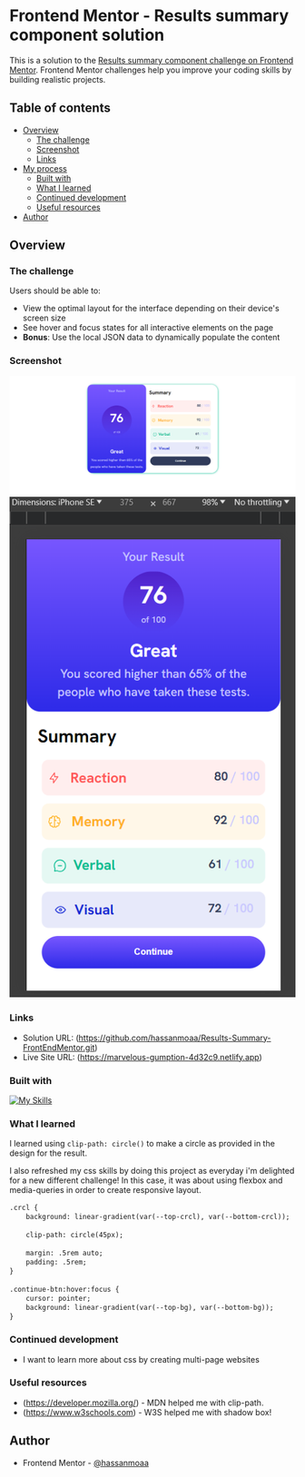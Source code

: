 # Frontend Mentor - Results summary component solution

This is a solution to the [Results summary component challenge on Frontend Mentor](https://www.frontendmentor.io/challenges/results-summary-component-CE_K6s0maV). Frontend Mentor challenges help you improve your coding skills by building realistic projects.

## Table of contents

- [Overview](#overview)
  - [The challenge](#the-challenge)
  - [Screenshot](#screenshot)
  - [Links](#links)
- [My process](#my-process)
  - [Built with](#built-with)
  - [What I learned](#what-i-learned)
  - [Continued development](#continued-development)
  - [Useful resources](#useful-resources)
- [Author](#author)

## Overview

### The challenge

Users should be able to:

- View the optimal layout for the interface depending on their device's screen size
- See hover and focus states for all interactive elements on the page
- **Bonus**: Use the local JSON data to dynamically populate the content

### Screenshot

![Desktop-photo](solution/desk-main.png)
![Mobile-photo](solution/mobile-main.png)

### Links

- Solution URL: (https://github.com/hassanmoaa/Results-Summary-FrontEndMentor.git)
- Live Site URL: (https://marvelous-gumption-4d32c9.netlify.app)

### Built with

[![My Skills](https://skillicons.dev/icons?i=html,css)](https://skillicons.dev)

### What I learned

I learned using `clip-path: circle()` to make a circle as provided in the design for the result.

I also refreshed my css skills by doing this project as everyday i'm delighted for a new different challenge! In this case, it was about using flexbox and media-queries in order to create responsive layout.

```
.crcl {
    background: linear-gradient(var(--top-crcl), var(--bottom-crcl));

    clip-path: circle(45px);

    margin: .5rem auto;
    padding: .5rem;
}

.continue-btn:hover:focus {
    cursor: pointer;
    background: linear-gradient(var(--top-bg), var(--bottom-bg));
}

```

### Continued development

- I want to learn more about css by creating multi-page websites

### Useful resources

- (https://developer.mozilla.org/) - MDN helped me with clip-path.
- (https://www.w3schools.com) - W3S helped me with shadow box!

## Author

- Frontend Mentor - [@hassanmoaa](https://www.frontendmentor.io/profile/hassanmoaa)
